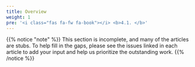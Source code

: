```yaml
---
title: Overview
weight: 1
pre: '<i class="fas fa-fw fa-book"></i> <b>4.1. </b>'
---
```


{{% notice "note" %}}
This section is incomplete, and many of the articles are stubs. To help fill in
the gaps, please see the issues linked in each article to add your input and
help us prioritize the outstanding work.
{{% /notice %}}
